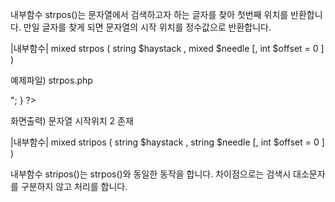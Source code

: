 내부함수 strpos()는 문자열에서 검색하고자 하는 글자를 찾아 첫번째 위치를 반환합니다. 만일 글자를 찾게 되면 문자열의 시작 위치를 정수값으로 반환합니다.

|내부함수|
mixed strpos ( string $haystack , mixed $needle [, int $offset = 0 ] )

예제파일) strpos.php
<?php
	$string = "abcdefg";
	$keyword = "cde";
	if (($pos = strpos($string, $keyword)) === false) {
		echo "Err] 찾는 문자열이 없습니다.";
		
	} else {
		echo "문자열 시작위치 $pos 존재<br>";
	}
?>

화면출력)
문자열 시작위치 2 존재

|내부함수|
mixed stripos ( string $haystack , string $needle [, int $offset = 0 ] )

내부함수 stripos()는 strpos()와 동일한 동작을 합니다. 차이점으로는 검색시 대소문자를 구분하지 않고 처리를 합니다.